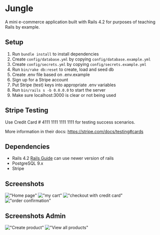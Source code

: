 # Jungle

A mini e-commerce application built with Rails 4.2 for purposes of teaching Rails by example.


## Setup

1. Run `bundle install` to install dependencies
2. Create `config/database.yml` by copying `config/database.example.yml`
3. Create `config/secrets.yml` by copying `config/secrets.example.yml`
4. Run `bin/rake db:reset` to create, load and seed db
5. Create .env file based on .env.example
6. Sign up for a Stripe account
7. Put Stripe (test) keys into appropriate .env variables
8. Run `bin/rails s -b 0.0.0.0` to start the server
9. Make sure localhost:3000 is clear or not being used

## Stripe Testing

Use Credit Card # 4111 1111 1111 1111 for testing success scenarios.

More information in their docs: <https://stripe.com/docs/testing#cards>

## Dependencies

* Rails 4.2 [Rails Guide](http://guides.rubyonrails.org/v4.2/) can use newer version of rails
* PostgreSQL 9.x
* Stripe

## Screenshots

!["Home page"]()
!["my cart"]()
!["checkout with credit card"]()
!["order confirmation"]()

## Screenshots Admin
!["Create product"]()
!["View all products"]()